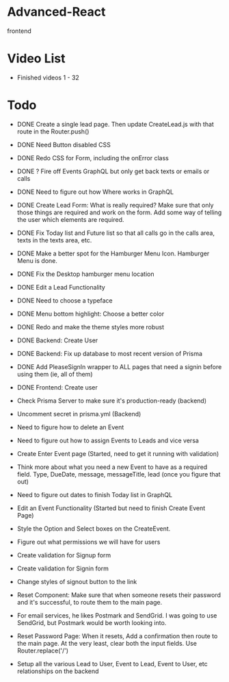 # Advanced-React

frontend

# Video List

-   Finished videos 1 - 32

# Todo

-   DONE Create a single lead page. Then update CreateLead.js with that route in the Router.push()
-   DONE Need Button disabled CSS
-   DONE Redo CSS for Form, including the onError class
-   DONE ? Fire off Events GraphQL but only get back texts or emails or calls
-   DONE Need to figure out how Where works in GraphQL
-   DONE Create Lead Form: What is really required? Make sure that only those things are required and work on the form. Add some way of telling the user which elements are required.
-   DONE Fix Today list and Future list so that all calls go in the calls area, texts in the texts area, etc.
-   DONE Make a better spot for the Hamburger Menu Icon. Hamburger Menu is done.
-   DONE Fix the Desktop hamburger menu location
-   DONE Edit a Lead Functionality
-   DONE Need to choose a typeface
-   DONE Menu bottom highlight: Choose a better color
-   DONE Redo and make the theme styles more robust
-   DONE Backend: Create User
-   DONE Backend: Fix up database to most recent version of Prisma
-   DONE Add PleaseSignIn wrapper to ALL pages that need a signin before using them (ie, all of them)
-   DONE Frontend: Create user

-   Check Prisma Server to make sure it's production-ready (backend)
-   Uncomment secret in prisma.yml (Backend)
-   Need to figure how to delete an Event
-   Need to figure out how to assign Events to Leads and vice versa
-   Create Enter Event page (Started, need to get it running with validation)
-   Think more about what you need a new Event to have as a required field. Type, DueDate, message, messageTitle, lead (once you figure that out)
-   Need to figure out dates to finish Today list in GraphQL
-   Edit an Event Functionality (Started but need to finish Create Event Page)
-   Style the Option and Select boxes on the CreateEvent.
-   Figure out what permissions we will have for users
-   Create validation for Signup form
-   Create validation for Signin form
-   Change styles of signout button to the link
-   Reset Component: Make sure that when someone resets their password and it's successful, to route them to the main page.
-   For email services, he likes Postmark and SendGrid. I was going to use SendGrid, but Postmark would be worth looking into.
-   Reset Password Page: When it resets, Add a confirmation then route to the main page. At the very least, clear both the input fields. Use Router.replace('/')
-   Setup all the various Lead to User, Event to Lead, Event to User, etc relationships on the backend
